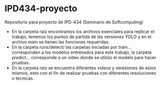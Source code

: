 # IPD434-proyecto
Repositorio para proyecto de IPD-434 (Seminario de Softcomputing)


- En la carpeta raiz encontramos los archivos esenciales para replicar el trabajo, tenemos los puntos de partida de las versiones YOLO y en el archivo main se tienen las funciones requeridas.
- En la carpeta runs/detect/ las carpetas iniciadas por train... corresponden a los modelos entrenados para este trabajo, la carpeta predict... corresponde a un video donde se utilizo el modelo para hacer pruebas.
- En la carpeta raiz se encuentra diferentes videos y veresiones de estos mismos, esto con el fin de realizar pruebas con diferentes resoluciones o tecnicas.
